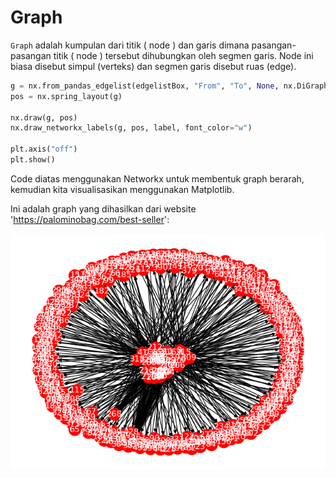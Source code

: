 # Graph

`Graph` adalah kumpulan dari titik ( node ) dan garis dimana pasangan-pasangan titik ( node ) tersebut dihubungkan oleh segmen garis. Node ini biasa disebut simpul (verteks) dan segmen garis disebut ruas (edge).



```python
g = nx.from_pandas_edgelist(edgelistBox, "From", "To", None, nx.DiGraph())
pos = nx.spring_layout(g)

nx.draw(g, pos)
nx.draw_networkx_labels(g, pos, label, font_color="w")

plt.axis("off")
plt.show()
```

Code diatas menggunakan Networkx untuk membentuk graph berarah, kemudian kita visualisasikan menggunakan Matplotlib.

Ini adalah graph yang dihasilkan dari website  '<https://palominobag.com/best-seller>':

![Material for MkDocs](assets/images/Figure_3.png)

